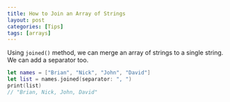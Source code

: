 ```yaml
---
title: How to Join an Array of Strings
layout: post
categories: [Tips]
tags: [arrays]
---
```


Using `joined()` method, we can merge an array of strings to a single string. We can add a separator too.

```swift
let names = ["Brian", "Nick", "John", "David"]
let list = names.joined(separator: ", ")
print(list)
// "Brian, Nick, John, David"
```
